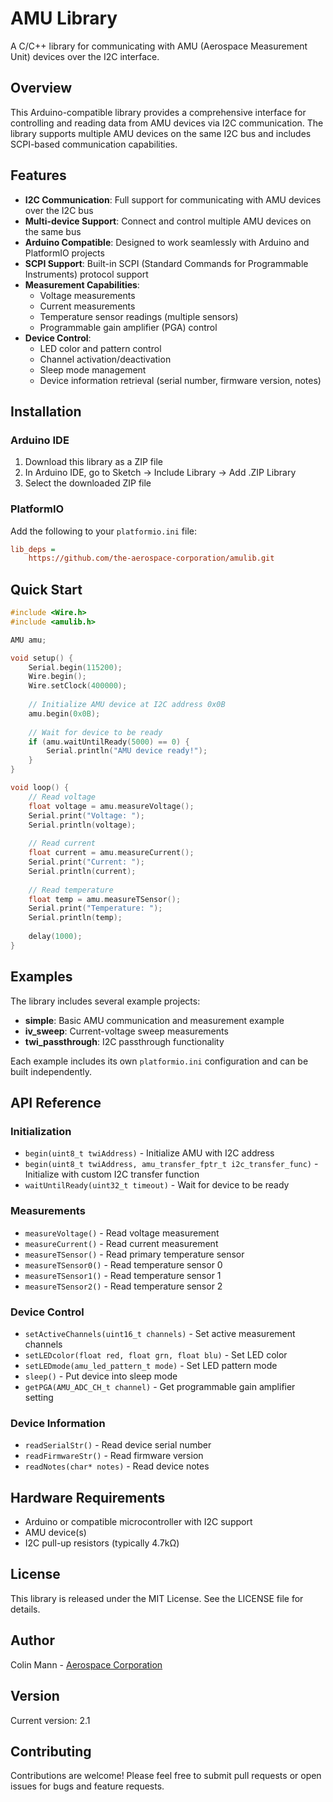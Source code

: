 # AMU Library

A C/C++ library for communicating with AMU (Aerospace Measurement Unit) devices over the I2C interface.

## Overview

This Arduino-compatible library provides a comprehensive interface for controlling and reading data from AMU devices via I2C communication. The library supports multiple AMU devices on the same I2C bus and includes SCPI-based communication capabilities.

## Features

- **I2C Communication**: Full support for communicating with AMU devices over the I2C bus
- **Multi-device Support**: Connect and control multiple AMU devices on the same bus
- **Arduino Compatible**: Designed to work seamlessly with Arduino and PlatformIO projects
- **SCPI Support**: Built-in SCPI (Standard Commands for Programmable Instruments) protocol support
- **Measurement Capabilities**:
  - Voltage measurements
  - Current measurements
  - Temperature sensor readings (multiple sensors)
  - Programmable gain amplifier (PGA) control
- **Device Control**:
  - LED color and pattern control
  - Channel activation/deactivation
  - Sleep mode management
  - Device information retrieval (serial number, firmware version, notes)

## Installation

### Arduino IDE
1. Download this library as a ZIP file
2. In Arduino IDE, go to Sketch → Include Library → Add .ZIP Library
3. Select the downloaded ZIP file

### PlatformIO
Add the following to your `platformio.ini` file:
```ini
lib_deps = 
    https://github.com/the-aerospace-corporation/amulib.git
```

## Quick Start

```cpp
#include <Wire.h>
#include <amulib.h>

AMU amu;

void setup() {
    Serial.begin(115200);
    Wire.begin();
    Wire.setClock(400000);
    
    // Initialize AMU device at I2C address 0x0B
    amu.begin(0x0B);
    
    // Wait for device to be ready
    if (amu.waitUntilReady(5000) == 0) {
        Serial.println("AMU device ready!");
    }
}

void loop() {
    // Read voltage
    float voltage = amu.measureVoltage();
    Serial.print("Voltage: ");
    Serial.println(voltage);
    
    // Read current
    float current = amu.measureCurrent();
    Serial.print("Current: ");
    Serial.println(current);
    
    // Read temperature
    float temp = amu.measureTSensor();
    Serial.print("Temperature: ");
    Serial.println(temp);
    
    delay(1000);
}
```

## Examples

The library includes several example projects:

- **simple**: Basic AMU communication and measurement example
- **iv_sweep**: Current-voltage sweep measurements
- **twi_passthrough**: I2C passthrough functionality

Each example includes its own `platformio.ini` configuration and can be built independently.

## API Reference

### Initialization
- `begin(uint8_t twiAddress)` - Initialize AMU with I2C address
- `begin(uint8_t twiAddress, amu_transfer_fptr_t i2c_transfer_func)` - Initialize with custom I2C transfer function
- `waitUntilReady(uint32_t timeout)` - Wait for device to be ready

### Measurements
- `measureVoltage()` - Read voltage measurement
- `measureCurrent()` - Read current measurement
- `measureTSensor()` - Read primary temperature sensor
- `measureTSensor0()` - Read temperature sensor 0
- `measureTSensor1()` - Read temperature sensor 1
- `measureTSensor2()` - Read temperature sensor 2

### Device Control
- `setActiveChannels(uint16_t channels)` - Set active measurement channels
- `setLEDcolor(float red, float grn, float blu)` - Set LED color
- `setLEDmode(amu_led_pattern_t mode)` - Set LED pattern mode
- `sleep()` - Put device into sleep mode
- `getPGA(AMU_ADC_CH_t channel)` - Get programmable gain amplifier setting

### Device Information
- `readSerialStr()` - Read device serial number
- `readFirmwareStr()` - Read firmware version
- `readNotes(char* notes)` - Read device notes

## Hardware Requirements

- Arduino or compatible microcontroller with I2C support
- AMU device(s)
- I2C pull-up resistors (typically 4.7kΩ)

## License

This library is released under the MIT License. See the LICENSE file for details.

## Author

Colin Mann - [Aerospace Corporation](https://aero.org)

## Version

Current version: 2.1

## Contributing

Contributions are welcome! Please feel free to submit pull requests or open issues for bugs and feature requests.
